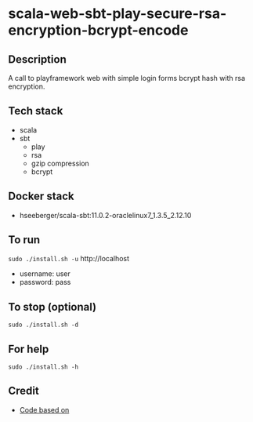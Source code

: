 # scala-web-sbt-play-secure-rsa-encryption-bcrypt-encode

## Description
A call to playframework web
with simple login forms bcrypt hash
with rsa encryption.

## Tech stack
- scala
- sbt
  - play
  - rsa
  - gzip compression
  - bcrypt

## Docker stack
- hseeberger/scala-sbt:11.0.2-oraclelinux7_1.3.5_2.12.10

## To run
`sudo ./install.sh -u`
http://localhost
- username: user
- password: pass

## To stop (optional)
`sudo ./install.sh -d`

## For help
`sudo ./install.sh -h`

## Credit
- [Code based on](https://github.com/alvinj/PlayFrameworkLoginAuthenticationExample.git)
